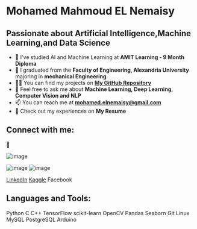# Mohamed Mahmoud EL Nemaisy
## Passionate about Artificial Intelligence,Machine Learning,and Data Science

- 🔭 I've studied AI and Machine Learning at **AMIT Learning - 9 Month Diploma**
- 📝 I graduated from the **Faculty of Engineering, Alexandria University** majoring in **mechanical Engineering**
- 👨‍💻 You can find my projects on **[My GitHub Repository](https://github.com/el-nemaisy?tab=repositories)**
- 💬 Feel free to ask me about **Machine Learning, Deep Learning, Computer Vision and NLP**
- 📫 You can reach me at **[mohamed.elnemaisy@gmail.com](mohamed.elnemaisy@gmail.com)**
- 📄 Check out my experiences on **My Resume**
  
## Connect with me:

📄

![image](https://github.com/el-nemaisy/el-nemaisy/assets/111059647/ec004964-6e55-40e8-a55f-fe36bfb14e52)


![image]({https://img.shields.io/badge/LinkedIn-0077B5?style=for-the-badge&logo=linkedin&logoColor=white}) ![image]({https://img.shields.io/badge/Kaggle-20BEFF?style=for-the-badge&logo=Kaggle&logoColor=white})

[LinkedIn](https://www.linkedin.com/in/mohamed-el-nemaisy-00715919a/) [Kaggle](https://www.kaggle.com/mohamedelnemaisy/competitions) Facebook

## Languages and Tools:

Python C C++ TensorFlow scikit-learn OpenCV Pandas Seaborn Git Linux MySQL PostgreSQL Arduino
